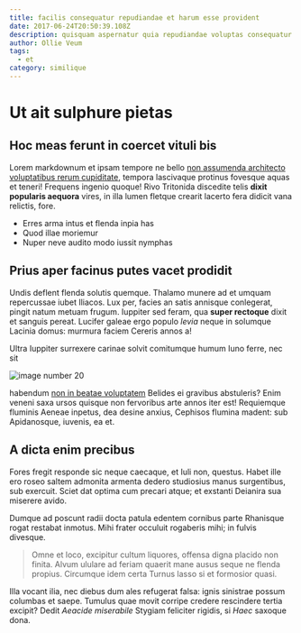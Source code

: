 ```yaml
---
title: facilis consequatur repudiandae et harum esse provident
date: 2017-06-24T20:50:39.108Z
description: quisquam aspernatur quia repudiandae voluptas consequatur perferendis
author: Ollie Veum
tags:
  - et
category: similique
---
```


# Ut ait sulphure pietas

## Hoc meas ferunt in coercet vituli bis

Lorem markdownum et ipsam tempore ne bello
[non assumenda architecto voluptatibus rerum cupiditate](blog/2017/12/officia.md), tempora lascivaque protinus fovesque
aquas et teneri! Frequens ingenio quoque! Rivo Tritonida discedite telis **dixit
popularis aequora** vires, in illa lumen fletque crearit lacerto fera didicit
vana relictis, fore.

- Erres arma intus et flenda inpia has
- Quod illae moriemur
- Nuper neve audito modo iussit nymphas

## Prius aper facinus putes vacet prodidit

Undis deflent flenda solutis quemque. Thalamo munere ad et umquam repercussae
iubet Iliacos. Lux per, facies an satis annisque conlegerat, pingit natum metuam
frugum. Iuppiter sed feram, qua **super rectoque** dixit et sanguis pereat.
Lucifer galeae ergo populo *levia* neque in solumque Lacinia domus: murmura
faciem Cereris annos a!

Ultra Iuppiter surrexere carinae solvit comitumque humum Iuno ferre, nec sit


![image number 20](/images/20.jpg)

 habendum [non in beatae voluptatem](blog/2019/4/dolores-sit-veniam.md)
Belides ei gravibus abstuleris? Enim veneni saxa ursos quisque non fervoribus
arte annos iter est! Requiemque fluminis Aeneae inpetus, dea desine anxius,
Cephisos flumina madent: sub Apidanosque, iuvenis, ea et.

## A dicta enim precibus

Fores fregit responde sic neque caecaque, et Iuli non, questus. Habet ille ero
roseo saltem admonita armenta dedero studiosius manus surgentibus, sub exercuit.
Sciet dat optima cum precari atque; et exstanti Deianira sua miserere avido.

Dumque ad poscunt radii docta patula edentem cornibus parte Rhanisque rogat
restabat inmotus. Mihi frater occuluit rogaberis mihi; in fulvis divesque.

> Omne et loco, excipitur cultum liquores, offensa digna placido non finita.
> Alvum ululare ad feriam quaerit mane ausus seque ne flenda propius. Circumque
> idem certa Turnus lasso si et formosior quasi.

Illa vocant ilia, nec diebus dum ales refugerat falsa: ignis sinistrae possum
columbas et saepe. Tumulus quae movit corripe credere rescindere tertia excipit?
Dedit *Aeacide miserabile* Stygiam feliciter rigidis, si *Haec* saxoque dona.
